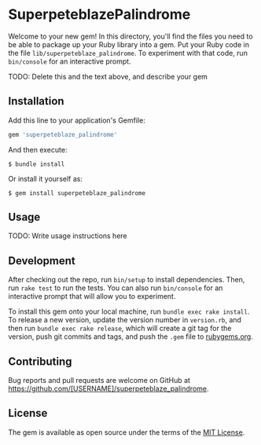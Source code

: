 # SuperpeteblazePalindrome

Welcome to your new gem! In this directory, you'll find the files you need to be able to package up your Ruby library into a gem. Put your Ruby code in the file `lib/superpeteblaze_palindrome`. To experiment with that code, run `bin/console` for an interactive prompt.

TODO: Delete this and the text above, and describe your gem

## Installation

Add this line to your application's Gemfile:

```ruby
gem 'superpeteblaze_palindrome'
```

And then execute:

    $ bundle install

Or install it yourself as:

    $ gem install superpeteblaze_palindrome

## Usage

TODO: Write usage instructions here

## Development

After checking out the repo, run `bin/setup` to install dependencies. Then, run `rake test` to run the tests. You can also run `bin/console` for an interactive prompt that will allow you to experiment.

To install this gem onto your local machine, run `bundle exec rake install`. To release a new version, update the version number in `version.rb`, and then run `bundle exec rake release`, which will create a git tag for the version, push git commits and tags, and push the `.gem` file to [rubygems.org](https://rubygems.org).

## Contributing

Bug reports and pull requests are welcome on GitHub at https://github.com/[USERNAME]/superpeteblaze_palindrome.


## License

The gem is available as open source under the terms of the [MIT License](https://opensource.org/licenses/MIT).

